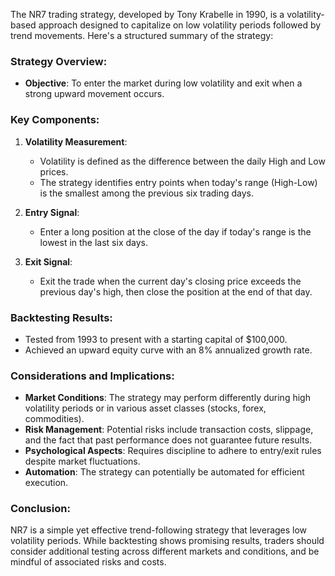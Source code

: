 The NR7 trading strategy, developed by Tony Krabelle in 1990, is a volatility-based approach designed to capitalize on low volatility periods followed by trend movements. Here's a structured summary of the strategy:

### Strategy Overview:
- **Objective**: To enter the market during low volatility and exit when a strong upward movement occurs.

### Key Components:
1. **Volatility Measurement**:
   - Volatility is defined as the difference between the daily High and Low prices.
   - The strategy identifies entry points when today's range (High-Low) is the smallest among the previous six trading days.

2. **Entry Signal**:
   - Enter a long position at the close of the day if today's range is the lowest in the last six days.

3. **Exit Signal**:
   - Exit the trade when the current day's closing price exceeds the previous day's high, then close the position at the end of that day.

### Backtesting Results:
- Tested from 1993 to present with a starting capital of $100,000.
- Achieved an upward equity curve with an 8% annualized growth rate.

### Considerations and Implications:
- **Market Conditions**: The strategy may perform differently during high volatility periods or in various asset classes (stocks, forex, commodities).
- **Risk Management**: Potential risks include transaction costs, slippage, and the fact that past performance does not guarantee future results.
- **Psychological Aspects**: Requires discipline to adhere to entry/exit rules despite market fluctuations.
- **Automation**: The strategy can potentially be automated for efficient execution.

### Conclusion:
NR7 is a simple yet effective trend-following strategy that leverages low volatility periods. While backtesting shows promising results, traders should consider additional testing across different markets and conditions, and be mindful of associated risks and costs.
